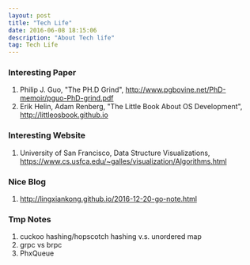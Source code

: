 ```yaml
---
layout: post
title: "Tech Life"
date: 2016-06-08 18:15:06 
description: "About Tech life"
tag: Tech Life
---
```


### Interesting Paper
1. Philip J. Guo, "The PH.D Grind", http://www.pgbovine.net/PhD-memoir/pguo-PhD-grind.pdf
2. Erik Helin, Adam Renberg, "The Little Book About OS Development", http://littleosbook.github.io

### Interesting Website
1. University of San Francisco, Data Structure Visualizations, https://www.cs.usfca.edu/~galles/visualization/Algorithms.html

### Nice Blog
1. http://lingxiankong.github.io/2016-12-20-go-note.html

### Tmp Notes
1. cuckoo hashing/hopscotch hashing v.s. unordered map
2. grpc vs brpc
3. PhxQueue
